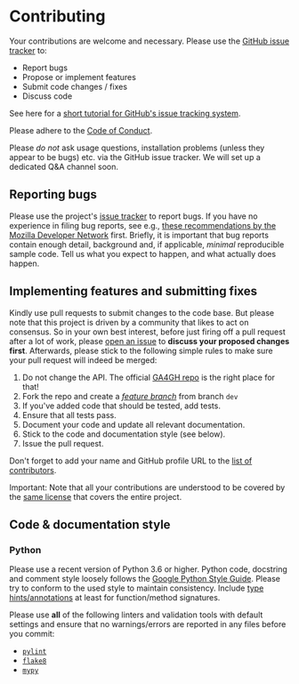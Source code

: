 # Contributing

Your contributions are welcome and necessary. Please use the
[GitHub issue tracker](https://guides.github.com/features/issues/) to:

- Report bugs
- Propose or implement features
- Submit code changes / fixes
- Discuss code

See here for a [short tutorial for GitHub's issue tracking
system](https://guides.github.com/features/issues/).

Please adhere to the [Code of Conduct](CODE_OF_CONDUCT.md).

Please *do not* ask usage questions, installation problems (unless they appear
to be bugs) etc. via the GitHub issue tracker. We will set up a dedicated Q&A
channel soon.

## Reporting bugs

Please use the project's
[issue tracker](https://github.com/elixir-cloud-aai/cwl-WES/issues) to report
bugs. If you have no experience in filing bug reports, see e.g.,
[these recommendations by the Mozilla Developer Network](https://developer.mozilla.org/en-US/docs/Mozilla/QA/Bug_writing_guidelines)
first. Briefly, it is important that bug reports contain enough detail,
background and, if applicable, _minimal_ reproducible sample code. Tell us
what you expect to happen, and what actually does happen.

## Implementing features and submitting fixes

Kindly use pull requests to submit changes to the code base. But please note
that this project is driven by a community that likes to act on consensus. So
in your own best interest, before just firing off a pull request after a lot of
work, please [open an
issue](https://github.com/elixir-cloud-aai/cwl-WES/issues) to **discuss your
proposed changes first**. Afterwards, please stick to the following simple
rules to make sure your pull request will indeed be merged:

1. Do not change the API. The official [GA4GH
   repo](https://github.com/ga4gh/workflow-execution-service-schemas) is the
   right place for that!
2. Fork the repo and create a [_feature
   branch_](https://datasift.github.io/gitflow/IntroducingGitFlow.html) from
   branch `dev`
3. If you've added code that should be tested, add tests.
4. Ensure that all tests pass.
5. Document your code and update all relevant documentation.
6. Stick to the code and documentation style (see below).
7. Issue the pull request.

Don't forget to add your name and GitHub profile URL to the
[list of contributors](contributors.md).

Important: Note that all your contributions are understood to be covered by the
[same license](LICENSE.md) that covers the entire project.

## Code & documentation style

### Python

Please use a recent version of Python 3.6 or higher. Python code, docstring and
comment style loosely follows the
[Google Python Style Guide](https://github.com/google/styleguide/blob/gh-pages/pyguide.md).
Please try to conform to the used style to maintain consistency. Include
[type hints/annotations](https://docs.python.org/3.6/library/typing.html) at
least for function/method signatures.

Please use **all** of the following linters and validation tools with default
settings and ensure that no warnings/errors are reported in any files before you
commit:

- [`pylint`](https://github.com/PyCQA/pylint)
- [`flake8`](https://gitlab.com/pycqa/flake8)
- [`mypy`](https://github.com/python/mypy)
